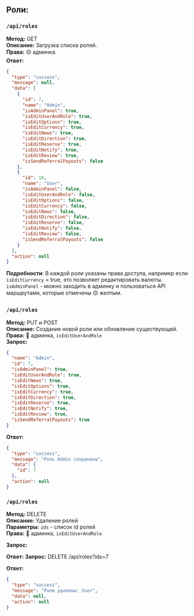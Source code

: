 ## Роли: ##

### `/api/roles`
**Метод:** GET  
**Описание:** Загрузка списка ролей.  
**Права:** 🟡 админка.  
**Ответ:**
```json
{
  "type": "success",
  "message": null,
  "data": [
    {
      "id": 7,
      "name": "Admin",
      "isAdminPanel": true,
      "isEditUserAndRole": true,
      "isEditOptions": true,
      "isEditCurrency": true,
      "isEditNews": true,
      "isEditDirection": true,
      "isEditReserve": true,
      "isEditNotify": true,
      "isEditReview": true,
      "isSendReferralPayouts": false
    },
    {
      "id": 10,
      "name": "User",
      "isAdminPanel": false,
      "isEditUserAndRole": false,
      "isEditOptions": false,
      "isEditCurrency": false,
      "isEditNews": false,
      "isEditDirection": false,
      "isEditReserve": false,
      "isEditNotify": false,
      "isEditReview": false,
      "isSendReferralPayouts": false
    }
  ],
  "action": null
}
```
**Подробности**:
В каждой роли указаны права доступа, например если `isEditCurrency` = true, это позволяет редактировать валюты.  
`isAdminPanel` - можно заходить в админку и пользоваться API маршрутами, которые отмечены 🟡 желтым.

### `/api/roles`
**Метод:** PUT и POST  
**Описание:** Создание новой роли или обновление существующей.  
**Права:** 🔴 админка, `isEditUserAndRole`  
**Запрос:**
```json
{
  "name": "Admin",
  "id": 7,
  "isAdminPanel": true,
  "isEditUserAndRole": true,
  "isEditNews": true,
  "isEditOptions": true,
  "isEditCurrency": true,
  "isEditDirection": true,
  "isEditReserve": true,
  "isEditNotify": true,
  "isEditReview": true,
  "isSendReferralPayouts": true
}
```

**Ответ:**
```json
{
  "type": "success",
  "message": "Роль Admin сохранена",
  "data": {
    "id": 7
  },
  "action": null
}
```

### `/api/roles`
**Метод:** DELETE   
**Описание:** Удаление ролей  
**Параметры:** `ids` - список id ролей  
**Права:** 🔴 админка, `isEditUserAndRole`

**Запрос:**

**Ответ:**
**Запрос:**
DELETE /api/roles?ids=7

**Ответ:**
```json
{
  "type": "success",
  "message": "Роли удалены: User",
  "data": null,
  "action": null
}
```